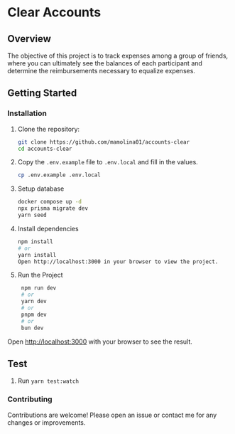 # Clear Accounts

## Overview

The objective of this project is to track expenses among a group of friends, where you can ultimately see the balances
of each participant and determine the reimbursements necessary to equalize expenses.

## Getting Started

### Installation

1. Clone the repository:

   ```bash
   git clone https://github.com/mamolina01/accounts-clear
   cd accounts-clear
   ```

2. Copy the `.env.example` file to `.env.local` and fill in the values.

   ```bash
   cp .env.example .env.local
   ```

3. Setup database

   ```bash
   docker compose up -d
   npx prisma migrate dev
   yarn seed
   ```

4. Install dependencies

   ```bash
   npm install
   # or
   yarn install
   Open http://localhost:3000 in your browser to view the project.
   ```

5. Run the Project

   ```bash
    npm run dev
    # or
    yarn dev
    # or
    pnpm dev
    # or
    bun dev
   ```

Open [http://localhost:3000](http://localhost:3000) with your browser to see the result.

## Test

1. Run `yarn test:watch`

### Contributing

Contributions are welcome! Please open an issue or contact me for any changes or improvements.
